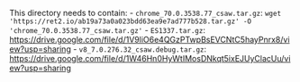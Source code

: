 This directory needs to contain:
    - `chrome_70.0.3538.77_csaw.tar.gz`: `wget 'https://ret2.io/ab19a73a0a023bdd63ea9e7ad777b528.tar.gz' -O 'chrome_70.0.3538.77_csaw.tar.gz'` 
    - `ES1337.tar.gz`: https://drive.google.com/file/d/1V9liO6e4QGzPTwpBsEVCNtC5hayPnrx8/view?usp=sharing
    - `v8_7.0.276.32_csaw.debug.tar.gz`: https://drive.google.com/file/d/1W46Hn0HyWtIMosDNkqt5ixEJUyClacUu/view?usp=sharing
